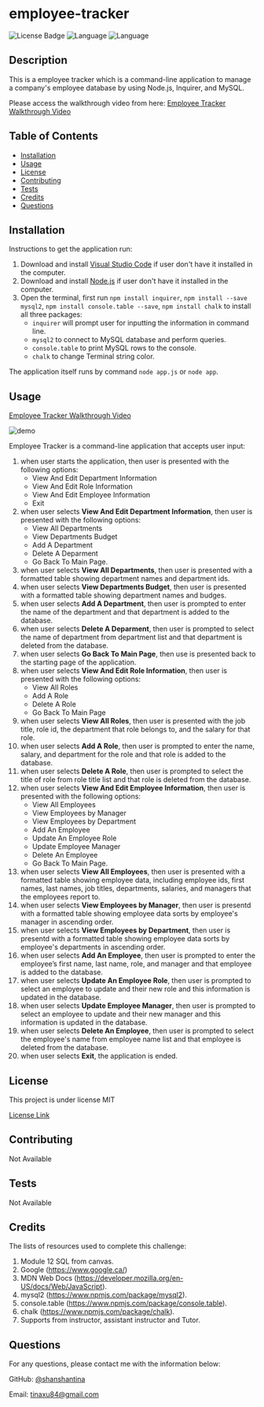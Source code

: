 # employee-tracker

  ![License Badge](https://img.shields.io/badge/License-MIT-brightgreen.svg) ![Language](https://img.shields.io/github/languages/count/shanshantina/employee-tracker?style=plastic&logo=appveyor&color=ff69b4) ![Language](https://img.shields.io/github/languages/top/shanshantina/employee-tracker?style=flat&logo=appveyor&color=blueviolet)
  

  ## Description
  This is a employee tracker which is a command-line application to manage a company's employee database by using Node.js, Inquirer, and MySQL. 

  Please access the walkthrough video from here: [Employee Tracker Walkthrough Video](https://drive.google.com/file/d/1J5iWysEwICot7b8-4jJhsPIKkp3uhwl5/view)

  ## Table of Contents
  * [Installation](#installation)
  * [Usage](#usage)
  * [License](#license)
  * [Contributing](#contributing)
  * [Tests](#tests)
  * [Credits](#credits)
  * [Questions](#questions)

  ## Installation
  Instructions to get the application run: 
  1. Download and install [Visual Studio Code](https://code.visualstudio.com/Download) if user don't have it installed in the computer. 
  2. Download and install [Node.js](https://nodejs.org/en/) if user don't have it installed in the computer. 
  3. Open the terminal, first run `npm install inquirer`, `npm install --save mysql2`, `npm install console.table --save`, `npm install chalk` to install all three packages: 
     * `inquirer` will prompt user for inputting the information in command line. 
     * `mysql2` to connect to MySQL database and perform queries.
     * `console.table` to print MySQL rows to the console.
     * `chalk` to change Terminal string color. 

The application itself runs by command `node app.js` or `node app`.

  ## Usage
  
   [Employee Tracker Walkthrough Video](https://drive.google.com/file/d/1J5iWysEwICot7b8-4jJhsPIKkp3uhwl5/view)

   ![demo](./assets/image/tracker.gif)

  Employee Tracker is a command-line application that accepts user input: 
  1. when user starts the application, then user is presented with the following options: 
      * View And Edit Department Information
      * View And Edit Role Information
      * View And Edit Employee Information
      * Exit 
  2. when user selects **View And Edit Department Information**, then user is presented with the following options: 
      * View All Departments
      * View Departments Budget
      * Add A Department
      * Delete A Deparment
      * Go Back To Main Page.
  3. when user selects **View All Departments**, then user is presented with a formatted table showing department names and department ids.
  4. when user selects **View Departments Budget**, then user is presented with a formatted table showing department names and budges.
  5. when user selects **Add A Department**, then user is prompted to enter the name of the department and that department is added to the database.
  6. when user selects **Delete A Deparment**, then user is prompted to select the name of department from department list and that department is deleted from the database.
  7. when user selects **Go Back To Main Page**, then use is presented back to the starting page of the application.
  8. when user selects **View And Edit Role Information**, then user is presented with the following options: 
      * View All Roles
      * Add A Role
      * Delete A Role
      * Go Back To Main Page
  9. when user selects **View All Roles**, then user is presented with the job title, role id, the department that role belongs to, and the salary for that role.
  10. when user selects **Add A Role**, then user is prompted to enter the name, salary, and department for the role and that role is added to the database.
  11. when user selects **Delete A Role**, then user is prompted to select the title of role from role title list and that role is deleted from the database.
  12. when user selects **View And Edit Employee Information**, then user is presented with the following options: 
      * View All Employees
      * View Employees by Manager
      * View Employees by Department
      * Add An Employee
      * Update An Employee Role
      * Update Employee Manager
      * Delete An Employee
      * Go Back To Main Page.
  13. when user selects **View All Employees**, then user is presented with a formatted table showing employee data, including employee ids, first names, last names, job titles, departments, salaries, and managers that the employees report to.
  14. when user selects **View Employees by Manager**, then user is presentd with a formatted table showing employee data sorts by employee's manager in ascending order.
  15. when user selects **View Employees by Department**, then user is presentd with a formatted table showing employee data sorts by employee's departments in ascending order.
  16. when user selects **Add An Employee**, then user is prompted to enter the employee’s first name, last name, role, and manager and that employee is added to the database.
  17. when user selects **Update An Employee Role**, then user is prompted to select an employee to update and their new role and this information is updated in the database.
  18. when user selects **Update Employee Manager**, then user is prompted to select an employee to update and their new manager and this information is updated in the database.
  19. when user selects **Delete An Employee**, then user is prompted to select the employee's name from employee name list and that employee is deleted from the database.
  20. when user selects **Exit**, the application is ended.
  

  ## License
  
  This project is under license MIT
  
  [License Link](https://choosealicense.com/licenses/)

  ## Contributing
  Not Available 

  ## Tests
  Not Available

  ## Credits
  The lists of resources used to complete this challenge: 
  1. Module 12 SQL from canvas. 
  2. Google (https://www.google.ca/) 
  3. MDN Web Docs (https://developer.mozilla.org/en-US/docs/Web/JavaScript).
  4. mysql2 (https://www.npmjs.com/package/mysql2).
  5. console.table (https://www.npmjs.com/package/console.table). 
  6. chalk (https://www.npmjs.com/package/chalk). 
  7. Supports from instructor, assistant instructor and Tutor.

  ## Questions

  For any questions, please contact me with the information below:

  GitHub: [@shanshantina](https://github.com/shanshantina)

  
  Email: tinaxu84@gmail.com